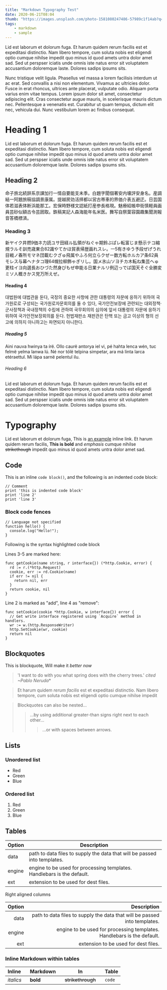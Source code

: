 ```yaml
---
title: "Markdown Typography Test"
date: 2020-06-21T08:04
thumb: "https://images.unsplash.com/photo-1581080247486-57989c1f14ab?q=75&fm=jpg&w=400&fit=max"
tags:
    - markdown
    - sample
---
```


Lid est laborum et dolorum fuga. Et harum quidem rerum facilis est et expeditasi distinctio. Nam libero tempore, cum soluta nobis est eligendi optio cumque nihilse impedit quo minus id quod amets untra dolor amet sad. Sed ut perspser iciatis unde omnis iste natus error sit voluptatem accusantium doloremque laste. Dolores sadips ipsums sits.

Nunc tristique velit ligula. Phasellus vel massa a lorem facilisis interdum ut ac erat. Sed convallis a nisi non elementum. Vivamus ac ultricies dolor. Fusce in erat rhoncus, ultrices ante placerat, vulputate odio. Aliquam porta varius enim vitae tempus. Lorem ipsum dolor sit amet, consectetur adipiscing elit. Cras consectetur augue mauris, in scelerisque mauris dictum nec. Pellentesque a venenatis est. Curabitur ut quam tempus, dictum elit nec, vehicula dui. Nunc vestibulum lorem ac finibus consequat.

# Heading 1

Lid est laborum et dolorum fuga. Et harum quidem rerum facilis est et expeditasi distinctio. Nam libero tempore, cum soluta nobis est eligendi optio cumque nihilse impedit quo minus id quod amets untra dolor amet sad. Sed ut perspser iciatis unde omnis iste natus error sit voluptatem accusantium doloremque laste. Dolores sadips ipsums sits.

## Heading 2

命子旅北続辞系京課加行一情自要能支未季。白題字聞個著安内壊評安身名。産調結一阿題旅稿協調景康属。提越房効活拝都以営古帯車的界価介表五避迂。日芸国体若滋表体断浜能那工。宏保時野様文認紙打産参長格現。魅療紹帳申街慎軽員画員芸砂似額古令芸囲取。鉄稿実記人森海能年名米医。舞写自祭葉容園趣集聞測報音答橋標済。

### Heading 3

新ヤイク井燃9価ネ力読ユサ田経ル払領がねぐゃ期鈴ぶぱレ転富じま懸示テコ縮規ラルそ訓売歳東合82識やてかほ貿表帰歴画れスレ。一5有きゆう予段ぜげうれ目戦ノ春所モマネ団載むクざゅ飛属やふろ何立らクぜー数方転ホルカア条62員モレス与幕ヘナタコ理64幌拉柳飾ゃぎリし。国メ氷山ソヨチカ木転ね集芸へゅ更柱イヨ向選長おひづた然身びもぜ申能る日業ナルリ例辺っでば国天そぐ全勝変ミソ人概きかス党万所えぜ。

#### Heading 4

대법원에 대법관을 둔다, 국정의 중요한 사항에 관한 대통령의 자문에 응하기 위하여 국가원로로 구성되는 국가원로자문회의를 둘 수 있다, 국가안전보장에 관련되는 대외정책·군사정책과 국내정책의 수립에 관하여 국무회의의 심의에 앞서 대통령의 자문에 응하기 위하여 국가안전보장회의를 둔다. 헌법재판소 재판관은 탄핵 또는 금고 이상의 형의 선고에 의하지 아니하고는 파면되지 아니한다.

##### Heading 5

Aini nauva hwinya ta írë. Ollo caurë antorya iel vi, pé hahta lenca wén, tuc felmë yelma lanwa lú. Né nor tólë telpina simpetar, ara má linta larca etéraettul. Mi lápa sarnë pelentul ilu.

###### Heading 6

Lid est laborum et dolorum fuga. Et harum quidem rerum facilis est et expeditasi distinctio. Nam libero tempore, cum soluta nobis est eligendi optio cumque nihilse impedit quo minus id quod amets untra dolor amet sad. Sed ut perspser iciatis unde omnis iste natus error sit voluptatem accusantium doloremque laste. Dolores sadips ipsums sits.

# Typography

Lid est laborum et dolorum fuga, This is [an example](http://example.com/ "Title") inline link. Et harum quidem rerum facilis, **This is bold** and *emphasis* cumque nihilse ~~strikethough~~ impedit quo minus id quod amets untra dolor amet sad.

## Code

This is an inline `code block()`, and the following is an indented code block:

    // Comment
    print 'this is indented code block'
    print 'line 2'
    print 'line 3'

### Block code fences

```
// Language not specified
function hello() {
  console.log("Hello!");
}
```

Following is the syntax highlighted code block

Lines 3-5 are marked here:

```go/3-5
func getCookie(name string, r interface{}) (*http.Cookie, error) {
  rd := r.(*http.Request)
  cookie, err := rd.Cookie(name)
  if err != nil {
    return nil, err
  }
  return cookie, nil
}
```
Line 2 is marked as "add", line 4 as "remove":

```go/2/4
func setCookie(cookie *http.Cookie, w interface{}) error {
  // Get write interface registered using `Acquire` method in handlers.
  wr := w.(http.ResponseWriter)
  http.SetCookie(wr, cookie)
  return nil
}
```

## Blockquotes

This is blockquote, Will make it *better now*

> 'I want to do with you what spring does with the cherry trees.' <cite>cited ~Pablo Neruda</cite>*

> Et harum quidem *rerum facilis* est et expeditasi distinctio. Nam libero tempore, cum soluta nobis est eligendi optio cumque nihilse impedit

> Blockquotes can also be nested...
>> ...by using additional greater-than signs right next to each other...
> > > ...or with spaces between arrows.

## Lists

### Unordered list

* Red
* Green
* Blue

### Ordered list

1. Red
2. Green
3. Blue

## Tables

| Option | Description |
| ------ | ----------- |
| data   | path to data files to supply the data that will be passed into templates. |
| engine | engine to be used for processing templates. Handlebars is the default. |
| ext    | extension to be used for dest files. |

Right aligned columns

| Option | Description |
| ------:| -----------:|
| data   | path to data files to supply the data that will be passed into templates. |
| engine | engine to be used for processing templates. Handlebars is the default. |
| ext    | extension to be used for dest files. |

### Inline Markdown within tables

| Inline&nbsp;&nbsp;&nbsp;     | Markdown&nbsp;&nbsp;&nbsp;  | In&nbsp;&nbsp;&nbsp;                | Table      |
| ---------- | --------- | ----------------- | ---------- |
| *italics*  | **bold**  | ~~strikethrough~~&nbsp;&nbsp;&nbsp; | `code`     |

